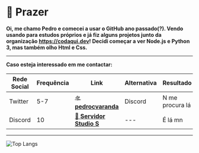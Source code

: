 # 👋 Prazer


**Oi, me chamo Pedro e comecei a usar o GitHub ano passado(?). Vendo usando para estudos próprios e já fiz alguns projetos junto da organização https://codaqui.dev! Decidi começar a ver Node.js e Python 3, mas também olho Html e Css.**

---
**Caso esteja interessado em me contactar:**

| Rede Social | Frequência | Link | Alternativa | Resultado |
| --- | --- | --- | --- | --- |
| Twitter | 5-7 | [🛸 **pedrocvaranda**](https://twitter.com/pedrocvaranda)  | Discord | N me procura lá |
| Discord | 10  | [🚀 **Servidor Studio S**](https://discord.gg/GBDXgnjedU) | --- | É lá mn |
---
![Top Langs](https://github-readme-stats.vercel.app/api/top-langs/?username=pedrocvaranda&layout=normal&show_icons=true&theme=nord)
